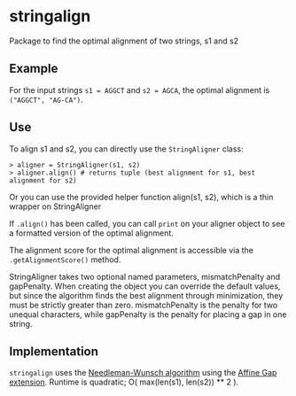 # stringalign
Package to find the optimal alignment of two strings, s1 and s2

## Example

For the input strings ```s1 = AGGCT``` and ```s2 = AGCA```, the optimal alignment is
```("AGGCT", "AG-CA")```.

## Use

To align s1 and s2, you can directly use the ```StringAligner``` class:
```
> aligner = StringAligner(s1, s2)
> aligner.align() # returns tuple (best alignment for s1, best alignment for s2)
```
Or you can use the provided helper function align(s1, s2), which is a thin wrapper on StringAligner

If ```.align()``` has been called, you can call ```print``` on your aligner object to see a formatted version of the optimal alignment.

The alignment score for the optimal alignment is accessible via the ```.getAlignmentScore()``` method.


StringAligner takes two optional named parameters, mismatchPenalty and gapPenalty. When creating the object you can override the default values, but since the algorithm finds the best alignment through minimization, they must be strictly greater than zero. mismatchPenalty is the penalty for two unequal characters, while gapPenalty is the penalty for placing a gap in one string.

## Implementation

```stringalign``` uses the [Needleman-Wunsch algorithm](https://en.wikipedia.org/wiki/Needleman%E2%80%93Wunsch_algorithm) using the [Affine Gap extension](https://www.cs.cmu.edu/~ckingsf/bioinfo-lectures/gaps.pdf). Runtime is quadratic; O( max(len(s1), len(s2)) ** 2 ).
